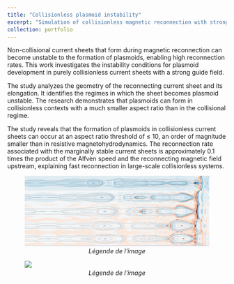 ```yaml
---
title: "Collisionless plasmoid instability"
excerpt: "Simulation of collisionless magnetic reconnection with strong guide field <br/><img src='/images/plasmoids.png' width='300' height='200'>"
collection: portfolio
---
```



  <p>Non-collisional current sheets that form during magnetic reconnection can become unstable to the formation of plasmoids, enabling high reconnection rates. This work investigates the instability conditions for plasmoid development in purely collisionless current sheets with a strong guide field.</p>

  <p>The study analyzes the geometry of the reconnecting current sheet and its elongation. It identifies the regimes in which the sheet becomes plasmoid unstable. The research demonstrates that plasmoids can form in collisionless contexts with a much smaller aspect ratio than in the collisional regime.</p>

  <p>The study reveals that the formation of plasmoids in collisionless current sheets can occur at an aspect ratio threshold of ≤ 10, an order of magnitude smaller than in resistive magnetohydrodynamics. The reconnection rate associated with the marginally stable current sheets is approximately 0.1 times the product of the Alfvèn speed and the reconnecting magnetic field upstream, explaining fast reconnection in large-scale collisionless systems.</p>

<figure>
  <img src="/images/plasmoids.png" width="450" >
  <figcaption style="text-align: center; font-style: italic;">Légende de l'image</figcaption>
</figure>


<figure>
  <img src="/images/gif.gif" >
  <figcaption style="text-align: center; font-style: italic;">Légende de l'image</figcaption>
</figure>
